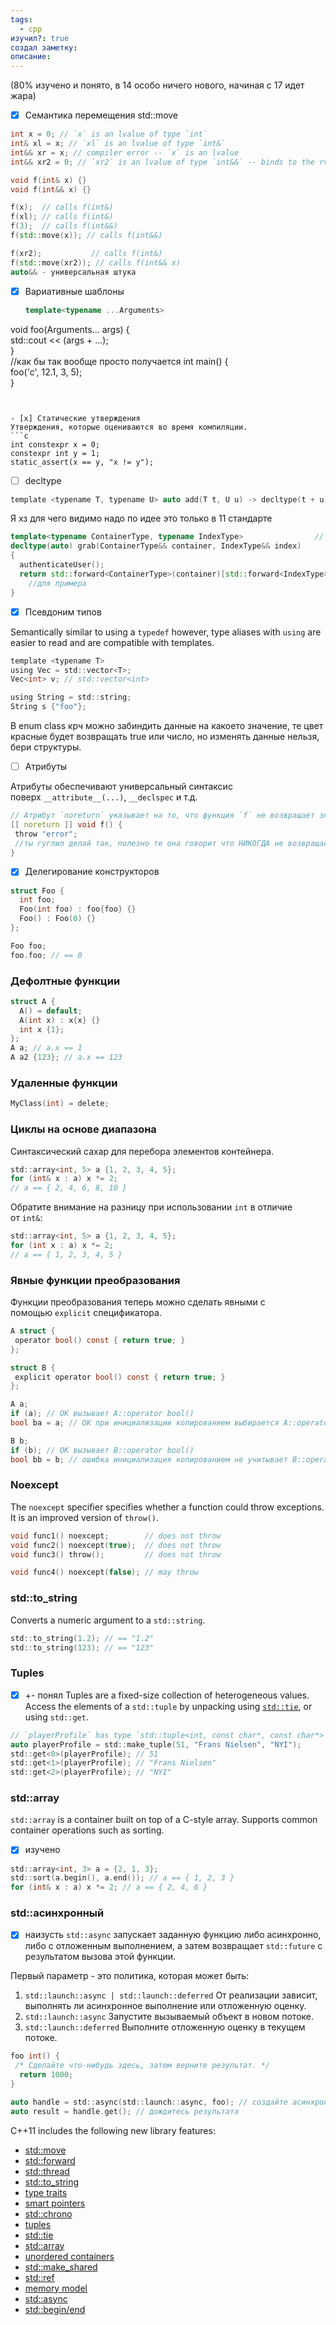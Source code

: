 ```yaml
---
tags:
  - cpp
изучил?: true
создал заметку: 
описание:
---
```

(80% изучено и понято, в 14 особо ничего нового, начиная с 17 идет жара)



- [x] Семантика перемещения std::move
 ```cpp
int x = 0; // `x` is an lvalue of type `int`
int& xl = x; // `xl` is an lvalue of type `int&`
int&& xr = x; // compiler error -- `x` is an lvalue
int&& xr2 = 0; // `xr2` is an lvalue of type `int&&` -- binds to the rvalue temporary, `0`

void f(int& x) {}
void f(int&& x) {}

f(x);  // calls f(int&)
f(xl); // calls f(int&)
f(3);  // calls f(int&&)
f(std::move(x)); // calls f(int&&)

f(xr2);           // calls f(int&)
f(std::move(xr2)); // calls f(int&& x)
auto&& - универсальная штука
```
- [x] Вариативные шаблоны
  ```cpp
  template<typename ...Arguments>  
void foo(Arguments... args) {  
  std::cout << (args + ...);  
}  
//как бы так вообще просто получается
int main() {  
  foo('c', 12.1, 3, 5);  
}
```


- [x] Статические утверждения
Утверждения, которые оцениваются во время компиляции.
```c
int constexpr x = 0;
constexpr int y = 1;
static_assert(x == y, "x != y");
```

- [ ] decltype
```c
template <typename T, typename U> auto add(T t, U u) -> decltype(t + u) { return t + u; }
```
Я хз для чего видимо надо по идее это только в 11 стандарте
```cpp
template<typename ContainerType, typename IndexType>                // C++14
decltype(auto) grab(ContainerType&& container, IndexType&& index)
{
  authenticateUser();
  return std::forward<ContainerType>(container)[std::forward<IndexType>(index)];
    //для примера
}
```

- [x]  Псевдоним типов

Semantically similar to using a `typedef` however, type aliases with `using` are easier to read and are compatible with templates.

```c
template <typename T>
using Vec = std::vector<T>;
Vec<int> v; // std::vector<int>

using String = std::string;
String s {"foo"};
```


В enum class крч можно забиндить данные на какоето значение, те цвет красные будет возвращать true или число, но изменять данные нельзя, бери структуры.


- [ ] Атрибуты

Атрибуты обеспечивают универсальный синтаксис поверх `__attribute__(...)`, `__declspec` и т.д.

```c
// Атрибут `noreturn` указывает на то, что функция `f` не возвращает значение.
[[ noreturn ]] void f() {
 throw "error";
 //ты гуглил делай так, полезно те она говорит что НИКОГДА не возвращает управление
}
```

- [x] Делегирование конструкторов

```c
struct Foo {
  int foo;
  Foo(int foo) : foo{foo} {}
  Foo() : Foo(0) {}
};

Foo foo;
foo.foo; // == 0
```

### Дефолтные функции

```c
struct A {
  A() = default;
  A(int x) : x{x} {}
  int x {1};
};
A a; // a.x == 1
A a2 {123}; // a.x == 123
```

### Удаленные функции
```c
MyClass(int) = delete;
```

### Циклы на основе диапазона
Синтаксический сахар для перебора элементов контейнера.
```c
std::array<int, 5> a {1, 2, 3, 4, 5};
for (int& x : a) x *= 2;
// a == { 2, 4, 6, 8, 10 }
```
Обратите внимание на разницу при использовании `int` в отличие от `int&`:
```c
std::array<int, 5> a {1, 2, 3, 4, 5};
for (int x : a) x *= 2;
// a == { 1, 2, 3, 4, 5 }
```

### Явные функции преобразования
Функции преобразования теперь можно сделать явными с помощью `explicit` спецификатора.
```c
A struct {
 operator bool() const { return true; }
};

struct B {
 explicit operator bool() const { return true; }
};

A a;
if (a); // OK вызывает A::operator bool()
bool ba = a; // OK при инициализации копированием выбирается A::operator bool()

B b;
if (b); // OK вызывает B::operator bool()
bool bb = b; // ошибка инициализация копированием не учитывает B::operator bool()
```


### Noexcept

The `noexcept` specifier specifies whether a function could throw exceptions. It is an improved version of `throw()`.

```c
void func1() noexcept;        // does not throw
void func2() noexcept(true);  // does not throw
void func3() throw();         // does not throw

void func4() noexcept(false); // may throw
```


### std::to_string
Converts a numeric argument to a `std::string`.

```c
std::to_string(1.2); // == "1.2"
std::to_string(123); // == "123"
```


### Tuples
- [x] +- понял
Tuples are a fixed-size collection of heterogeneous values. Access the elements of a `std::tuple` by unpacking using [`std::tie`](https://github.com/AnthonyCalandra/modern-cpp-features/blob/master/CPP11.md#stdtie), or using `std::get`.

```c
// `playerProfile` has type `std::tuple<int, const char*, const char*>`.
auto playerProfile = std::make_tuple(51, "Frans Nielsen", "NYI");
std::get<0>(playerProfile); // 51
std::get<1>(playerProfile); // "Frans Nielsen"
std::get<2>(playerProfile); // "NYI"
```

### std::array
`std::array` is a container built on top of a C-style array. Supports common container operations such as sorting.
- [x] изучено

```c
std::array<int, 3> a = {2, 1, 3};
std::sort(a.begin(), a.end()); // a == { 1, 2, 3 }
for (int& x : a) x *= 2; // a == { 2, 4, 6 }
```

### std::асинхронный
- [x] наизусть
`std::async` запускает заданную функцию либо асинхронно, либо с отложенным выполнением, а затем возвращает `std::future` с результатом вызова этой функции.

Первый параметр - это политика, которая может быть:

1. `std::launch::async | std::launch::deferred` От реализации зависит, выполнять ли асинхронное выполнение или отложенную оценку.
2. `std::launch::async` Запустите вызываемый объект в новом потоке.
3. `std::launch::deferred` Выполните отложенную оценку в текущем потоке.

```c
foo int() {
 /* Сделайте что-нибудь здесь, затем верните результат. */
  return 1000;
}

auto handle = std::async(std::launch::async, foo); // создайте асинхронную задачу
auto result = handle.get(); // дождитесь результата
```


C++11 includes the following new library features:

- [std::move](https://github.com/AnthonyCalandra/modern-cpp-features/blob/master/CPP11.md#stdmove)
- [std::forward](https://github.com/AnthonyCalandra/modern-cpp-features/blob/master/CPP11.md#stdforward)
- [std::thread](https://github.com/AnthonyCalandra/modern-cpp-features/blob/master/CPP11.md#stdthread)
- [std::to_string](https://github.com/AnthonyCalandra/modern-cpp-features/blob/master/CPP11.md#stdto_string)
- [type traits](https://github.com/AnthonyCalandra/modern-cpp-features/blob/master/CPP11.md#type-traits)
- [smart pointers](https://github.com/AnthonyCalandra/modern-cpp-features/blob/master/CPP11.md#smart-pointers)
- [std::chrono](https://github.com/AnthonyCalandra/modern-cpp-features/blob/master/CPP11.md#stdchrono)
- [tuples](https://github.com/AnthonyCalandra/modern-cpp-features/blob/master/CPP11.md#tuples)
- [std::tie](https://github.com/AnthonyCalandra/modern-cpp-features/blob/master/CPP11.md#stdtie)
- [std::array](https://github.com/AnthonyCalandra/modern-cpp-features/blob/master/CPP11.md#stdarray)
- [unordered containers](https://github.com/AnthonyCalandra/modern-cpp-features/blob/master/CPP11.md#unordered-containers)
- [std::make_shared](https://github.com/AnthonyCalandra/modern-cpp-features/blob/master/CPP11.md#stdmake_shared)
- [std::ref](https://github.com/AnthonyCalandra/modern-cpp-features/blob/master/CPP11.md#stdref)
- [memory model](https://github.com/AnthonyCalandra/modern-cpp-features/blob/master/CPP11.md#memory-model)
- [std::async](https://github.com/AnthonyCalandra/modern-cpp-features/blob/master/CPP11.md#stdasync)
- [std::begin/end](https://github.com/AnthonyCalandra/modern-cpp-features/blob/master/CPP11.md#stdbeginend)